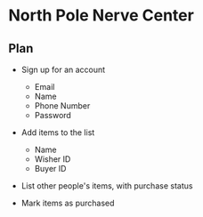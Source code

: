 # North Pole Nerve Center

## Plan

* Sign up for an account
	* Email
	* Name
	* Phone Number
	* Password

* Add items to the list
	* Name
	* Wisher ID
	* Buyer ID

* List other people's items, with purchase status

* Mark items as purchased
